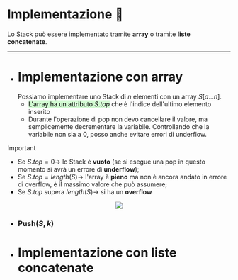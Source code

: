 # Implementazione 🧪
Lo Stack può essere implementato tramite **array** o tramite **liste concatenate**.
***
- # Implementazione con array
	Possiamo implementare uno Stack di $n$ elementi con un array $S$[$a...n$].
	- <mark style="background: #BBFABBA6;">L'array ha un attributo $S.top$</mark> che è l'indice dell'ultimo elemento inserito
	- Durante l'operazione di pop non devo cancellare il valore, ma semplicemente decrementare la variabile. Controllando che la variabile non sia a $0$, posso anche evitare errori di underflow.

>[!Important]
>- Se $S.top=0 \rightarrow$ lo Stack è **vuoto** (se si esegue una pop in questo momento si avrà un errore di **underflow**);
>- Se $S.top=length(S) \rightarrow$ l'array è **pieno** ma non è ancora andato in errore di overflow, è il massimo valore che può assumere;
>- Se $S.top$ supera $length(S) \rightarrow$ si ha un **overflow**

<center><img src="https://api.codewithharry.com/media/videoSeriesFiles/courseFiles/data-structures-and-algorithms-in-hindi-23/Image_1.JPG"></center>

- ### Push($S, k$)

- # Implementazione con liste concatenate
